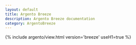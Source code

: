 ```yaml
---
layout: default
title: Argento Breeze
description: Argento Breeze documentation
category: ArgentoBreeze
---
```


{% include argento/view.html version='breeze' useH1=true %}
